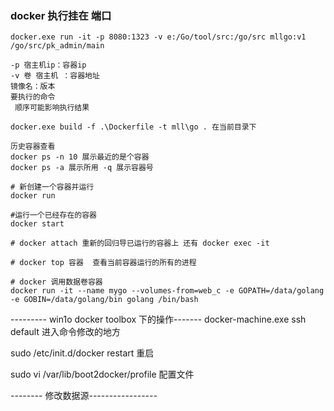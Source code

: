 ### docker 执行挂在 端口
```
docker.exe run -it -p 8080:1323 -v e:/Go/tool/src:/go/src mllgo:v1 /go/src/pk_admin/main

-p 宿主机ip：容器ip
-v 卷 宿主机 ：容器地址
镜像名：版本
要执行的命令
 顺序可能影响执行结果
 
docker.exe build -f .\Dockerfile -t mll\go . 在当前目录下   

历史容器查看 
docker ps -n 10 展示最近的是个容器 
docker ps -a 展示所用 -q 展示容器号

# 新创建一个容器并运行
docker run 

#运行一个已经存在的容器
docker start 

# docker attach 重新的回归导已运行的容器上 还有 docker exec -it 

# docker top 容器  查看当前容器运行的所有的进程

# docker 调用数据卷容器
docker run -it --name mygo --volumes-from=web_c -e GOPATH=/data/golang -e GOBIN=/data/golang/bin golang /bin/bash

```

--------- win1o docker toolbox 下的操作-------
docker-machine.exe  ssh default  进入命令修改的地方

sudo /etc/init.d/docker restart 重启

sudo vi /var/lib/boot2docker/profile 配置文件

-------- 修改数据源-----------------
